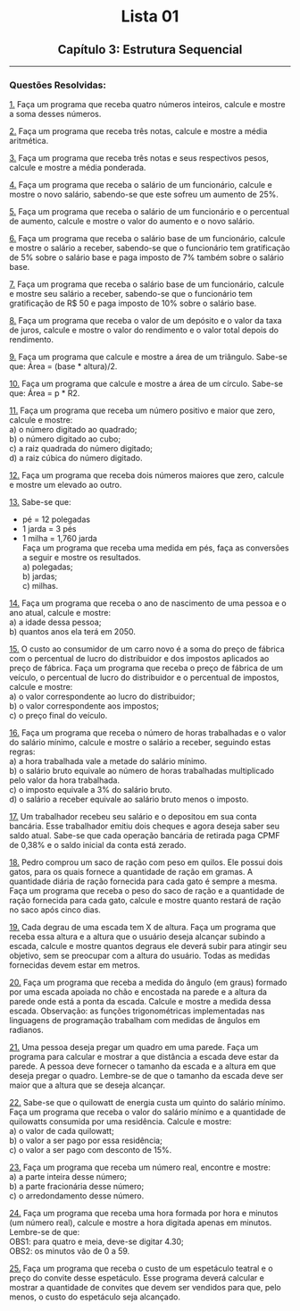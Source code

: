 <h1 align="center">Lista 01</h1>
<h2 align="center">Capítulo 3: Estrutura Sequencial </h2>
<hr>
<h3>Questões Resolvidas:</h3>

[1.](https://github.com/Kelwinkxps13/DisciplinaPOO2023.2/tree/main/Lista01/Q01R) Faça um programa que receba quatro números inteiros, calcule e mostre a soma desses números.

[2.](https://github.com/Kelwinkxps13/DisciplinaPOO2023.2/tree/main/Lista01/Q02R) Faça um programa que receba três notas, calcule e mostre a média aritmética.

[3.](https://github.com/Kelwinkxps13/DisciplinaPOO2023.2/tree/main/Lista01/Q03R) Faça um programa que receba três notas e seus respectivos pesos, calcule e mostre a média ponderada.

[4.](https://github.com/Kelwinkxps13/DisciplinaPOO2023.2/tree/main/Lista01/Q04R) Faça um programa que receba o salário de um funcionário, calcule e mostre o novo salário, sabendo-se que este sofreu um aumento de 25%.

[5.](https://github.com/Kelwinkxps13/DisciplinaPOO2023.2/tree/main/Lista01/Q05R) Faça um programa que receba o salário de um funcionário e o percentual de aumento, calcule e mostre o valor do aumento e o novo salário.

[6.](https://github.com/Kelwinkxps13/DisciplinaPOO2023.2/tree/main/Lista01/Q06R) Faça um programa que receba o salário base de um funcionário, calcule e mostre o salário a receber, sabendo-se que o funcionário tem gratificação de 5% sobre o salário base e paga imposto de 7% também sobre o salário base.

[7.](https://github.com/Kelwinkxps13/DisciplinaPOO2023.2/tree/main/Lista01/Q07R) Faça um programa que receba o salário base de um funcionário, calcule e mostre seu salário a receber, sabendo-se que o funcionário tem gratificação de R$ 50 e paga imposto de 10% sobre o salário base.

[8.](https://github.com/Kelwinkxps13/DisciplinaPOO2023.2/tree/main/Lista01/Q08R) Faça um programa que receba o valor de um depósito e o valor da taxa de juros, calcule e mostre o valor do rendimento e o valor total depois do rendimento.

[9.](https://github.com/Kelwinkxps13/DisciplinaPOO2023.2/tree/main/Lista01/Q09R) Faça um programa que calcule e mostre a área de um triângulo. Sabe-se que: Área = (base * altura)/2.

[10.](https://github.com/Kelwinkxps13/DisciplinaPOO2023.2/tree/main/Lista01/Q10R) Faça um programa que calcule e mostre a área de um círculo. Sabe-se que: Área = p * R2.

[11.](https://github.com/Kelwinkxps13/DisciplinaPOO2023.2/tree/main/Lista01/Q11R) Faça um programa que receba um número positivo e maior que zero, calcule e mostre: <br>
a) o número digitado ao quadrado;<br>
b) o número digitado ao cubo;<br>
c) a raiz quadrada do número digitado;<br>
d) a raiz cúbica do número digitado.

[12.](https://github.com/Kelwinkxps13/DisciplinaPOO2023.2/tree/main/Lista01/Q12R) Faça um programa que receba dois números maiores que zero, calcule e mostre um elevado ao outro.

[13.](https://github.com/Kelwinkxps13/DisciplinaPOO2023.2/tree/main/Lista01/Q13R) Sabe-se que:<br>
- pé = 12 polegadas<br>
- 1 jarda = 3 pés<br>
- 1 milha = 1,760 jarda<br>
Faça um programa que receba uma medida em pés, faça as conversões a seguir e mostre os resultados. <br>
a) polegadas;<br>
b) jardas;<br>
c) milhas.

[14.](https://github.com/Kelwinkxps13/DisciplinaPOO2023.2/tree/main/Lista01/Q14R) Faça um programa que receba o ano de nascimento de uma pessoa e o ano atual, calcule e mostre:<br>
a) a idade dessa pessoa;<br>
b) quantos anos ela terá em 2050.

[15.](https://github.com/Kelwinkxps13/DisciplinaPOO2023.2/tree/main/Lista01/Q15R) O custo ao consumidor de um carro novo é a soma do preço de fábrica com o percentual de lucro do distribuidor e dos impostos aplicados ao preço de fábrica. Faça um programa que receba o preço de fábrica de um veículo, o percentual de lucro do distribuidor e o percentual de impostos, calcule e mostre:<br>
a) o valor correspondente ao lucro do distribuidor;<br>
b) o valor correspondente aos impostos;<br>
c) o preço final do veículo.

[16.](https://github.com/Kelwinkxps13/DisciplinaPOO2023.2/tree/main/Lista01/Q16R) Faça um programa que receba o número de horas trabalhadas e o valor do salário mínimo, calcule e mostre o salário a receber, seguindo estas regras:<br>
a) a hora trabalhada vale a metade do salário mínimo.<br>
b) o salário bruto equivale ao número de horas trabalhadas multiplicado pelo valor da hora trabalhada.<br>
c) o imposto equivale a 3% do salário bruto.<br>
d) o salário a receber equivale ao salário bruto menos o imposto.

[17.](https://github.com/Kelwinkxps13/DisciplinaPOO2023.2/tree/main/Lista01/Q17R) Um trabalhador recebeu seu salário e o depositou em sua conta bancária. Esse trabalhador emitiu dois cheques e agora deseja saber seu saldo atual. Sabe-se que cada operação bancária de retirada paga CPMF de 0,38% e o saldo inicial da conta está zerado.

[18.](https://github.com/Kelwinkxps13/DisciplinaPOO2023.2/tree/main/Lista01/Q18R) Pedro comprou um saco de ração com peso em quilos. Ele possui dois gatos, para os quais fornece a quantidade de ração em gramas. A quantidade diária de ração fornecida para cada gato é sempre a mesma. Faça um programa que receba o peso do saco de ração e a quantidade de ração fornecida para cada gato, calcule e mostre quanto restará de ração no saco após cinco dias.

[19.](https://github.com/Kelwinkxps13/DisciplinaPOO2023.2/tree/main/Lista01/Q19R) Cada degrau de uma escada tem X de altura. Faça um programa que receba essa altura e a altura que o usuário deseja alcançar subindo a escada, calcule e mostre quantos degraus ele deverá subir para atingir seu objetivo, sem se preocupar com a altura do usuário. Todas as medidas fornecidas devem estar em metros.

[20.](https://github.com/Kelwinkxps13/DisciplinaPOO2023.2/tree/main/Lista01/Q20R) Faça um programa que receba a medida do ângulo (em graus) formado por uma escada apoiada no chão e encostada na parede e a altura da parede onde está a ponta da escada. Calcule e mostre a medida dessa escada. Observação: as funções trigonométricas implementadas nas linguagens de programação trabalham com medidas de ângulos em radianos.

[21.](https://github.com/Kelwinkxps13/DisciplinaPOO2023.2/tree/main/Lista01/Q21R) Uma pessoa deseja pregar um quadro em uma parede. Faça um programa para calcular e mostrar a que distância a escada deve estar da parede. A pessoa deve fornecer o tamanho da escada e a altura em que deseja pregar o quadro. Lembre-se de que o tamanho da escada deve ser maior que a altura que se deseja alcançar.

[22.](https://github.com/Kelwinkxps13/DisciplinaPOO2023.2/tree/main/Lista01/Q22R) Sabe-se que o quilowatt de energia custa um quinto do salário mínimo. Faça um programa que receba o valor do salário mínimo e a quantidade de quilowatts consumida por uma residência. Calcule e mostre:<br>
a) o valor de cada quilowatt;<br>
b) o valor a ser pago por essa residência;<br>
c) o valor a ser pago com desconto de 15%.

[23.](https://github.com/Kelwinkxps13/DisciplinaPOO2023.2/tree/main/Lista01/Q23R) Faça um programa que receba um número real, encontre e mostre:<br>
a) a parte inteira desse número;<br>
b) a parte fracionária desse número;<br>
c) o arredondamento desse número.

[24.](https://github.com/Kelwinkxps13/DisciplinaPOO2023.2/tree/main/Lista01/Q24R) Faça um programa que receba uma hora formada por hora e minutos (um número real), calcule e mostre a hora digitada apenas em minutos. Lembre-se de que: <br>OBS1: para quatro e meia, deve-se digitar 4.30; <br>OBS2: os minutos vão de 0 a 59.<br>

[25.](https://github.com/Kelwinkxps13/DisciplinaPOO2023.2/tree/main/Lista01/Q25R) Faça um programa que receba o custo de um espetáculo teatral e o preço do convite desse espetáculo. Esse programa deverá calcular e mostrar a quantidade de convites que devem ser vendidos para que, pelo menos, o custo do espetáculo seja alcançado.
